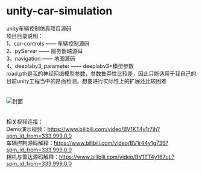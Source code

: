 # unity-car-simulation
unity车辆控制仿真项目源码</br>
项目目录说明：</br>
1、car-controls            ——    车辆控制源码</br>
2、pyServer                ——    服务器端源码</br>
3、navigation              ——    地图源码</br>
4、deeplabv3_parameter     ——    deeplabv3+模型参数</br>
road.pth是我的神经网络模型参数，参数鲁莽性比较差，因此只能适用于我自己的目前unity工程当中的路面检测。想要进行实际性上的扩展还比较困难</br>
</br>
</br>
![封面](https://user-images.githubusercontent.com/77096562/169683600-1c9ef9c9-d3db-43ba-a7da-04b960b2ef11.png)</br>
</br>
</br>
相关视频连接：</br>
Demo演示视频：https://www.bilibili.com/video/BV1KT4y1r7ih?spm_id_from=333.999.0.0</br>
车辆控制源码解释：https://www.bilibili.com/video/BV1r44y1g736?spm_id_from=333.999.0.0</br>
相机与雷达源码解释：https://www.bilibili.com/video/BV1TT4y167uL?spm_id_from=333.999.0.0</br>

